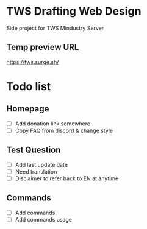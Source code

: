 # TWS Drafting Web Design
Side project for TWS Mindustry Server

## Temp preview URL
https://tws.surge.sh/

# Todo list

## Homepage
- [ ] Add donation link somewhere
- [ ] Copy FAQ from discord & change style
## Test Question
- [ ] Add last update date
- [ ] Need translation
- [ ] Disclaimer to refer back to EN at anytime
## Commands
- [ ] Add commands
- [ ] Add commands usage
